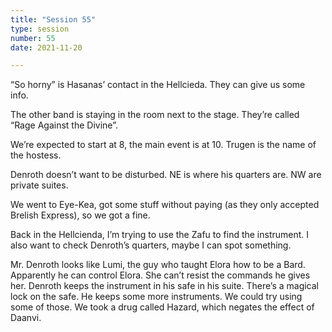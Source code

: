 ```yaml
---
title: "Session 55"
type: session
number: 55
date: 2021-11-20

---
```


“So horny” is Hasanas’ contact in the Hellcieda. They can give us some info.

The other band is staying in the room next to the stage. They’re called “Rage Against the Divine”.

We’re expected to start at 8, the main event is at 10. Trugen is the name of the hostess.

Denroth doesn’t want to be disturbed. NE is where his quarters are. NW are private suites.

We went to Eye-Kea, got some stuff without paying (as they only accepted Brelish Express), so we got a fine.

Back in the Hellcienda, I’m trying to use the Zafu to find the instrument. I also want to check Denroth’s quarters, maybe I can spot something.

Mr. Denroth looks like Lumi, the guy who taught Elora how to be a Bard. Apparently he can control Elora. She can’t resist the commands he gives her.
Denroth keeps the instrument in his safe in his suite. There’s a magical lock on the safe. He keeps some more instruments. We could try using some of those.
We took a drug called Hazard, which negates the effect of Daanvi.
